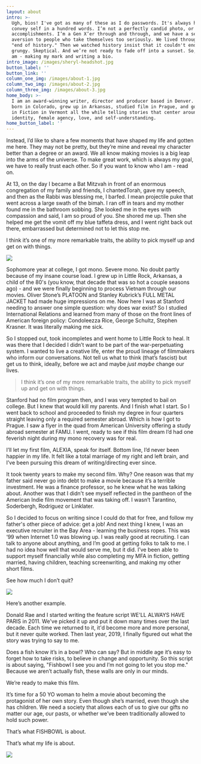 ```yaml
---
layout: about
intro: >-
  Ugh, bios! I've got as many of these as I do passwords. It's always hard to
  convey self in a hundred words. I’m not a perfectly candid photo, or a list of
  accomplishments. I’m a Gen X’er through and through, and we have a severe
  aversion to people who take themselves too seriously. We lived through the
  "end of history." Then we watched history insist that it couldn't end. We’re
  grungy. Skeptical. And we’re not ready to fade off into a sunset. So, here I
  am - making my mark and writing a bio.
intro_image: /images/sheryl-headshot.jpg
button_label: ''
button_link: ''
column_one_img: /images/about-1.jpg
column_two_img: /images/about-2.jpg
column_three_img: /images/about-3.jpg
home_body: >-
  I am an award-winning writer, director and producer based in Denver. I was
  born in Colorado, grew up in Arkansas, studied film in Prague, and got my MFA
  in Fiction in Vermont all the while telling stories that center around
  identity, female agency, love, and self-understanding.
home_button_label: ''
---
```

Instead, I’d like to share a few moments that have shaped my life and gotten me here. They may not be pretty, but they’re mine and reveal my character better than a degree or an award. We all know making movies is a big leap into the arms of the universe. To make great work, which is always my goal, we have to really trust each other. So if you want to know who I am - read on.

At 13, on the day I became a Bat Mitzvah in front of an enormous congregation of my family and friends, I chantedTorah, gave my speech, and then as the Rabbi was blessing me, I barfed. I mean projectile puke that went across a large swath of the bimah. I ran off in tears and my mother found me in the bathroom sobbing. She looked me in the eyes with compassion and said, I am so proud of you. She shored me up. Then she helped me get the vomit off my blue taffeta dress, and I went right back out there, embarrassed but determined not to let this stop me.

I think it’s one of my more remarkable traits, the ability to pick myself up and get on with things.

![](/images/lily-n-rose-3.jpg)

Sophomore year at college, I got mono. Severe mono. No doubt partly because of my insane course load. I grew up in Little Rock, Arkansas, a child of the 80's (you know, that decade that was so hot a couple seasons ago) - and we were finally beginning to process Vietnam through our movies. Oliver Stone’s PLATOON and Stanley Kubrick’s FULL METAL JACKET had made huge impressions on me. Now here I was at Stanford needing to answer one simple question: why does war exist? So I studied International Relations and learned from many of those on the front lines of American foreign policy: Condoleezza Rice, George Schultz, Stephen Krasner. It was literally making me sick. 

So I stopped out, took incompletes and went home to Little Rock to heal. It was there that I decided I didn’t want to be part of the war-perpetuating system. I wanted to live a creative life, enter the proud lineage of filmmakers who inform our conversations. Not tell us what to think (that’s fascist) but get us to think, ideally, before we act and maybe *just maybe* change our lives.

> I think it’s one of my more remarkable traits, the ability to pick myself up and get on with things.

Stanford had no film program then, and I was very tempted to bail on college. But I knew that would kill my parents. And I finish what I start. So I went back to school and proceeded to finish my degree in four quarters straight leaving only a required semester abroad. Which is how I got to Prague. I saw a flyer in the quad from American University offering a study abroad semester at FAMU. I went, ready to see if this film dream I’d had one feverish night during my mono recovery was for real.

I’ll let my first film, ALEXIA, speak for itself. Bottom line, I’d never been happier in my life. It felt like a total marriage of my right and left brain, and I’ve been pursuing this dream of writing/directing ever since.

It took twenty years to make my second film. Why? One reason was that my father said never go into debt to make a movie because it’s a terrible investment. He was a finance professor, so he knew what he was talking about. Another was that I didn't see myself reflected in the pantheon of the American Indie film movement that was taking off. I wasn’t Tarantino, Soderbergh, Rodriguez or Linklater. 

So I decided to focus on writing since I could do that for free, and follow my father's other piece of advice: get a job! And next thing I knew, I was an executive recruiter in the Bay Area - learning the business ropes. This was ‘99 when Internet 1.0 was blowing up. I was really good at recruiting. I can talk to anyone about anything, and I’m good at getting folks to talk to me. I had no idea how well that would serve me, but it did. I’ve been able to support myself financially while also completing my MFA in fiction, getting married, having children, teaching screenwriting, and making my other short films.

See how much I don’t quit? 

![](/images/fb-team-photo.jpg)

Here’s another example. 

Donald Rae and I started writing the feature script WE'LL ALWAYS HAVE PARIS in 2011. We've picked it up and put it down many times over the last decade. Each time we returned to it, it'd become more and more personal, but it never quite worked. Then last year, 2019, I finally figured out what the story was trying to say to me.

Does a fish know it’s in a bowl? Who can say? But in middle age it’s easy to forget how to take risks, to believe in change and opportunity. So this script is about saying, "Fishbowl I see you and I’m not going to let you stop me." Because we aren’t actually fish, these walls are only in our minds. 

We’re ready to make this film.

It’s time for a 50 YO woman to helm a movie about becoming the protagonist of her own story. Even though she’s married, even though she has children. We need a society that allows each of us to give our gifts no matter our age, our pasts, or whether we’ve been traditionally allowed to hold such power.

That’s what FISHBOWL is about.

That’s what my life is about.

![](/images/lily-n-rose-3.jpg)